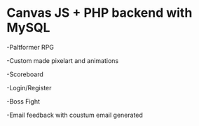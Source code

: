 # Canvas JS + PHP backend with MySQL

-Paltformer RPG

-Custom made pixelart and animations

-Scoreboard

-Login/Register

-Boss Fight

-Email feedback with coustum email generated

